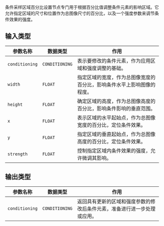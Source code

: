 条件采样区域百分比设置节点专门用于根据百分比值调整条件元素的影响区域。它允许指定区域的尺寸和位置作为总图像尺寸的百分比，以及一个强度参数来调节条件效果的强度。

## 输入类型

| 参数名称 | 数据类型 | 作用 |
| --- | --- | --- |
| `conditioning` | `CONDITIONING` | 表示要修改的条件元素，作为应用区域和强度调整的基础。 |
| `width` | `FLOAT` | 指定区域的宽度，作为总图像宽度的百分比，影响条件水平上影响图像的程度。 |
| `height` | `FLOAT` | 确定区域的高度，作为总图像高度的百分比，影响条件影响的垂直范围。 |
| `x` | `FLOAT` | 表示区域的水平起始点，作为总图像宽度的百分比，定位条件效果。 |
| `y` | `FLOAT` | 指定区域的垂直起始点，作为总图像高度的百分比，定位条件效果。 |
| `strength` | `FLOAT` | 控制指定区域内条件效果的强度，允许微调其影响。 |

## 输出类型

| 参数名称 | 数据类型 | 作用 |
| --- | --- | --- |
| `conditioning` | `CONDITIONING` | 返回具有更新的区域和强度参数的修改后条件元素，准备进行进一步处理或应用。 |